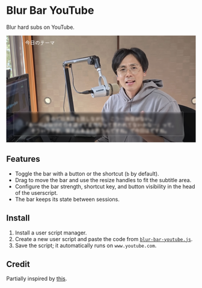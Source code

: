 # Blur Bar YouTube

Blur hard subs on YouTube.

<img src='screenshot.jpeg' width='600'>

## Features

- Toggle the bar with a button or the shortcut (`b` by default).
- Drag to move the bar and use the resize handles to fit the subtitle area.
- Configure the bar strength, shortcut key, and button visibility in the head of the userscript.
- The bar keeps its state between sessions.

## Install

1. Install a user script manager.
2. Create a new user script and paste the code from [`blur-bar-youtube.js`](blur-bar-youtube.js).
3. Save the script; it automatically runs on `www.youtube.com`.

## Credit

Partially inspired by [this](https://chromewebstore.google.com/detail/blur-bar-for-youtube-lang/mndlpifkemjipbkoejnekcieebmoicmk).

